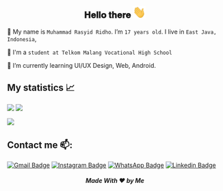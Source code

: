 <div align="center">

  
<h2> 𝐇𝐞𝐥𝐥𝐨 𝐭𝐡𝐞𝐫𝐞 <img src="https://github.com/ABSphreak/ABSphreak/blob/master/gifs/Hi.gif" width="30px"></h2>
</div>


<!--BIO-->
🔭 My name is `Muhammad Rasyid Ridho`. I’m `17 years old`. I live in `East Java, Indonesia`, 

🏫 I'm a `student at Telkom Malang Vocational High School`

🌱 I’m currently learning UI/UX Design, Web, Android.

## My statistics 📈 <br>
![](https://github-readme-stats.vercel.app/api?username=rasyid15&show_icons=true&theme=github_dark)
![](https://github-profile-summary-cards.vercel.app/api/cards/repos-per-language?username=rasyid15&theme=github_dark)

![](https://activity-graph.herokuapp.com/graph?username=rasyid15&theme=react-dark)
                                                                                                                                         

## Contact me 📫:
[![Gmail Badge](https://img.shields.io/badge/-Gmail-blue?style=flat-roundedrectangle&logo=Gmail&logoColor=white&link=mailto:rasyid.rdh05@gmail.com)](mailto:rasyid.rdh@gmail.com)
[![Instagram Badge](https://img.shields.io/badge/-Instagram-E4405F?style=flat-roundedrectangle&logo=instagram&logoColor=white&link=https://www.instagram.com/rasyidrdh05/)](https://www.instagram.com/rasyidrdh05/)
[![WhatsApp Badge](https://img.shields.io/badge/WhatsApp-25D366?style=flat-square&logo=whatsapp&logoColor=white)](https://wa.me/6282143458812)
[![Linkedin Badge](https://img.shields.io/badge/-LinkedIn-blue?style=flat-square&logo=Linkedin&logoColor=white&link=https://www.linkedin.com/in/muhammad-rasyid-ridho-68a111235/)](https://www.linkedin.com/in/muhammad-rasyid-ridho-68a111235/)
<!-- [![Linkedin Badge](https://img.shields.io/badge/-Muhammad Rasyid Ridho-blue?style=flat-square&logo=Linkedin&logoColor=white&link=https://www.linkedin.com/in/muhammad-rasyid-ridho-68a111235/)](https://www.linkedin.com/in/muhammad-rasyid-ridho-68a111235/) -->

<h5 align="center">Made With ❤️ by Me</h5>

<!--
**rasyid15/rasyid15** is a ✨ _special_ ✨ repository because its `README.md` (this file) appears on your GitHub profile.

Here are some ideas to get you started:

- 🔭 I’m currently working on ...
- 🌱 I’m currently learning ...
- 👯 I’m looking to collaborate on ...
- 🤔 I’m looking for help with ...
- 💬 Ask me about ...
- 📫 How to reach me: ...
- 😄 Pronouns: ...
- ⚡ Fun fact: ...
-->
